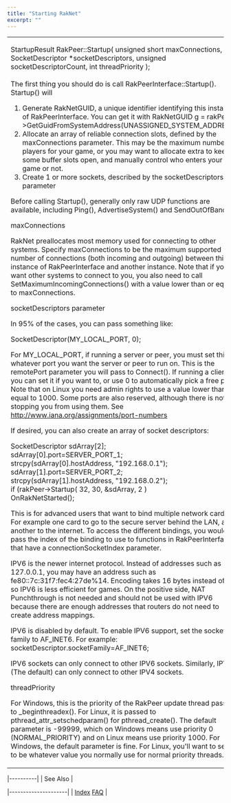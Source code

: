 ```yaml
---
title: "Starting RakNet"
excerpt: ""
---
```

<table>
<colgroup>
<col width="100%" />
</colgroup>
<tbody>
<tr class="odd">
<td align="left"><p><span class="RakNetBlueHeader">StartupResult RakPeer::Startup( unsigned short maxConnections, SocketDescriptor *socketDescriptors, unsigned socketDescriptorCount, int threadPriority );<br /> </span><br /> The first thing you should do is call RakPeerInterface::Startup(). Startup() will</p>
<ol>
<li>Generate RakNetGUID, a unique identifier identifying this instance of RakPeerInterface. You can get it with <span class="RakNetCode">RakNetGUID g = rakPeer-&gt;GetGuidFromSystemAddress(UNASSIGNED_SYSTEM_ADDRESS);</span></li>
<li>Allocate an array of reliable connection slots, defined by the maxConnections parameter. This may be the maximum number of players for your game, or you may want to allocate extra to keep some buffer slots open, and manually control who enters your game or not.</li>
<li>Create 1 or more sockets, described by the socketDescriptors parameter</li>
</ol>
<p>Before calling Startup(), generally only raw UDP functions are available, including Ping(), AdvertiseSystem() and SendOutOfBand().</p>
<p>maxConnections</p>
<p>RakNet preallocates most memory used for connecting to other systems. Specify maxConnections to be the maximum supported number of connections (both incoming and outgoing) between this instance of RakPeerInterface and another instance. Note that if you want other systems to connect to you, you also need to call SetMaximumIncomingConnections() with a value lower than or equal to maxConnections.</p>
<p><span class="RakNetBlueHeader">socketDescriptors parameter</span></p>
<p>In 95% of the cases, you can pass something like:</p>
<p>SocketDescriptor(MY_LOCAL_PORT, 0);</p>
<p>For MY_LOCAL_PORT, if running a server or peer, you must set this to whatever port you want the server or peer to run on. This is the remotePort parameter you will pass to Connect(). If running a client, you can set it if you want to, or use 0 to automatically pick a free port. Note that on Linux you need admin rights to use a value lower than or equal to 1000. Some ports are also reserved, although there is nothing stopping you from using them. See <a href="http://www.iana.org/assignments/port-numbers" class="uri">http://www.iana.org/assignments/port-numbers</a></p>
<p>If desired, you can also create an array of socket descriptors:</p>
<span class="RakNetCode">SocketDescriptor sdArray[2];<br /> sdArray[0].port=SERVER_PORT_1;<br />strcpy(sdArray[0].hostAddress, &quot;192.168.0.1&quot;);<br />sdArray[1].port=SERVER_PORT_2;<br />strcpy(sdArray[1].hostAddress, &quot;192.168.0.2&quot;);<br />if (rakPeer-&gt;Startup( 32, 30, &amp;sdArray, 2 )<br />OnRakNetStarted(); </span>
<p>This is for advanced users that want to bind multiple network cards. For example one card to go to the secure server behind the LAN, and another to the internet. To access the different bindings, you would pass the index of the binding to use to functions in RakPeerInterface that have a connectionSocketIndex parameter.</p>
<p>IPV6 is the newer internet protocol. Instead of addresses such as 127.0.0.1, you may have an address such as fe80::7c:31f7:fec4:27de%14. Encoding takes 16 bytes instead of 4, so IPV6 is less efficient for games. On the positive side, NAT Punchthrough is not needed and should not be used with IPV6 because there are enough addresses that routers do not need to create address mappings.</p>
<p>IPV6 is disabled by default. To enable IPV6 support, set the socket family to AF_INET6. For example:<br /> <span class="RakNetCode">socketDescriptor.socketFamily=AF_INET6;</span></p>
<p>IPV6 sockets can only connect to other IPV6 sockets. Similarly, IPV4 (The default) can only connect to other IPV4 sockets.</p>
<p>threadPriority</p>
<p>For Windows, this is the priority of the RakPeer update thread passed to _beginthreadex(). For Linux, it is passed to pthread_attr_setschedparam() for pthread_create(). The default parameter is -99999, which on Windows means use priority 0 (NORMAL_PRIORITY) and on Linux means use priority 1000. For Windows, the default parameter is fine. For Linux, you'll want to set this to be whatever value you normally use for normal priority threads.</p></td>
</tr>
</tbody>
</table>

|----------|
| See Also |

|---------------------|
| [Index](index.html) 
  [FAQ](faq.html)     |